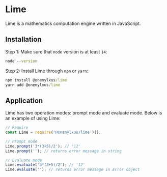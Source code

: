 # Lime
Lime is a mathematics computation engine written in JavaScript.

## Installation
Step 1: Make sure that `node` version is at least `14`:
```bat
node --version
```

Step 2: Install Lime through `npm` or `yarn`:

```bat
npm install @onenylxus/lime
yarn add @onenylxus/lime
```

## Application
Lime has two operation modes: prompt mode and evaluate mode. Below is an example of using Lime:

```js
// Require
const Lime = require('@onenylxus/lime')();

// Prompt mode
Lime.prompt('3*(3+5)/2'); // '12'
Lime.prompt(''); // returns error message in string

// Evaluate mode
Lime.evaluate('3*(3+5)/2'); // '12'
Lime.evaluate(''); // returns error message in Error object
```

